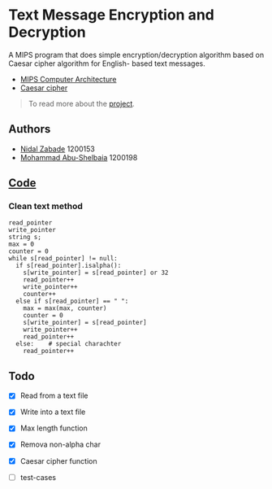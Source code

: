 # Text Message Encryption and Decryption

A MIPS program that does simple encryption/decryption algorithm based on Caesar cipher algorithm for English- based text messages.

* [MIPS Computer Architecture](https://www.mips.com/products/architectures/)
* [Caesar cipher](https://www.geeksforgeeks.org/caesar-cipher-in-cryptography/)

> To read more about the [project](First+Project_+First+2022-2023.pdf).

## Authors
* [Nidal Zabade](https://github.com/NidalZabade) 1200153
* [Mohammad Abu-Shelbaia](https://github.com/mabushelbaia) 1200198

## [Code](https://github.com/NidalZabade/ENCS4370-Computer-Architecture/tree/main/MIPS%20Project/Code)

### Clean text method
```
read_pointer
write_pointer
string s;
max = 0
counter = 0
while s[read_pointer] != null:
  if s[read_pointer].isalpha():
    s[write_pointer] = s[read_pointer] or 32
    read_pointer++
    write_pointer++
    counter++
  else if s[read_pointer] == " ":
    max = max(max, counter)
    counter = 0
    s[write_pointer] = s[read_pointer]
    write_pointer++
    read_pointer++
  else:    # special charachter
    read_pointer++
```

## Todo
- [x] Read from a text file
- [x] Write into a text file
- [x] Max length function
- [x] Remova non-alpha char
- [x] Caesar cipher function
- [ ] test-cases


